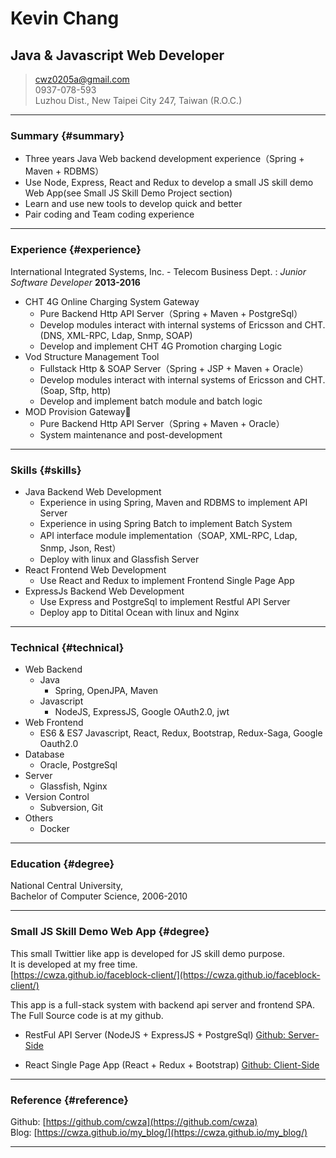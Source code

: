 # Kevin Chang
## Java & Javascript Web Developer
> [cwz0205a@gmail.com](mailto:cwz0205a@gmail.com)  
> 0937-078-593  
> Luzhou Dist., New Taipei City 247, Taiwan (R.O.C.)  

------

### Summary {#summary}

* Three years Java Web backend development experience（Spring + Maven + RDBMS）
* Use Node, Express, React and Redux to develop a small JS skill demo Web App(see Small JS Skill Demo Project section)
* Learn and use new tools to develop quick and better
* Pair coding and Team coding experience

------

### Experience {#experience}

International Integrated Systems, Inc. - Telecom Business Dept.
: *Junior Software Developer*
  __2013-2016__  

* CHT 4G Online Charging System Gateway
    + Pure Backend Http API Server（Spring + Maven + PostgreSql）
    + Develop modules interact with internal systems of Ericsson and CHT. (DNS, XML-RPC, Ldap, Snmp, SOAP)
    + Develop and implement CHT 4G Promotion charging Logic
* Vod Structure Management Tool
    + Fullstack Http & SOAP Server（Spring + JSP + Maven + Oracle）
    + Develop modules interact with internal systems of Ericsson and CHT. (Soap, Sftp, http)
    + Develop and implement batch module and batch logic
* MOD Provision Gateway
    + Pure Backend Http API Server（Spring + Maven + Oracle）
    + System maintenance and post-development

------

### Skills {#skills}

* Java Backend Web Development
    + Experience in using Spring, Maven and RDBMS to implement API Server
    + Experience in using Spring Batch to implement Batch System
    + API interface module implementation（SOAP, XML-RPC, Ldap, Snmp, Json, Rest）
    + Deploy with linux and Glassfish Server
* React Frontend Web Development
    + Use React and Redux to implement Frontend Single Page App
* ExpressJs Backend Web Development
    + Use Express and PostgreSql to implement Restful API Server
    + Deploy app to Ditital Ocean with linux and Nginx

-------

### Technical {#technical}

* Web Backend
    + Java
        - Spring, OpenJPA, Maven
    + Javascript
        - NodeJS, ExpressJS, Google OAuth2.0, jwt
* Web Frontend
    + ES6 & ES7 Javascript, React, Redux, Bootstrap, Redux-Saga, Google Oauth2.0
* Database
    + Oracle, PostgreSql
* Server
    + Glassfish, Nginx
* Version Control
    + Subversion, Git
* Others
    + Docker

------

### Education {#degree}
National Central University,  
Bachelor of Computer Science, 2006-2010

------

### Small JS Skill Demo Web App {#degree}

This small Twittier like app is developed for JS skill demo purpose.  
It is developed at my free time.  
[https://cwza.github.io/faceblock-client/](https://cwza.github.io/faceblock-client/)

This app is a full-stack system with backend api server and frontend SPA.  
The Full Source code is at my github.

* RestFul API Server (NodeJS + ExpressJS + PostgreSql)
  [Github: Server-Side](https://github.com/cwza/faceblock-server)

* React Single Page App (React + Redux + Bootstrap)
  [Github: Client-Side](https://github.com/cwza/faceblock-client)

------

### Reference {#reference}

Github: [https://github.com/cwza](https://github.com/cwza)  
Blog: [https://cwza.github.io/my_blog/](https://cwza.github.io/my_blog/)

------
